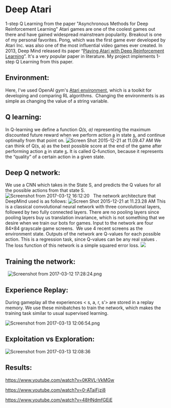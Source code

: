 # Deep Atari
1-step Q Learning from  the paper "Asynchronous Methods for Deep Reinforcement Learning" 
Atari games are one of the coolest games out there and have gained widespread mainstream popularity. Breakout is one of my personal favorites. Pong, which was the first game ever developed by Atari Inc. was also one of the most influential video games ever created. In 2013, Deep Mind released its paper “[Playing Atari with Deep Reinforcement Learning](http://arxiv.org/abs/1312.5602)”. It's a very popular paper in literature. My project implements <span class="col-11 text-gray-dark mr-2">1-step Q Learning</span> from this paper.

## Environment:

Here, I've used OpenAI gym's [Atari environment](https://github.com/openai/gym#atari), which is a toolkit for developing and comparing RL algorithms.  Changing the environments is as simple as changing the value of a string variable.

## Q learning:

In Q-learning we define a function _Q(s, a)_ representing the maximum discounted future reward when we perform action <u>a</u> in state <u>s</u>, and continue optimally from that point on. ![Screen Shot 2015-12-21 at 11.09.47 AM](https://www.nervanasys.com/wp-content/uploads/2015/12/Screen-Shot-2015-12-21-at-11.09.47-AM.png) We can think of Q(s, a) as the best possible score at the end of the game after performing action <u>a</u> in state <u>s</u>**.** It is called Q-function, because it represents the “quality” of a certain action in a given state.

## Deep Q network:

We use a CNN which takes in the State S, and predicts the Q values for all the possible actions from that state S.  ![Screenshot from 2017-03-12 16:12:20](https://bhaktipriya96.files.wordpress.com/2017/03/screenshot-from-2017-03-12-161220.png)   The network architecture that DeepMind used is as follows: ![Screen Shot 2015-12-21 at 11.23.28 AM](https://www.nervanasys.com/wp-content/uploads/2015/12/Screen-Shot-2015-12-21-at-11.23.28-AM.png) This is a classical convolutional neural network with three convolutional layers, followed by two fully connected layers. There are no pooling layers since pooling layers buy us translation invariance, which is not something that we desire when we train our bots for games. Input to the network are four 84×84 grayscale game screens.  We use 4 recent screens as the environment state. Outputs of the network are Q-values for each possible action. This is a regression task, since Q-values can be any real values . The loss function of this network is a simple squared error loss. ![](https://www.nervanasys.com/wp-content/uploads/2015/12/formula.png)  


## Training the network:

  ![Screenshot from 2017-03-12 17:28:24.png](https://bhaktipriya96.files.wordpress.com/2017/03/screenshot-from-2017-03-12-172824.png)  


## Experience Replay:

During gameplay all the experiences < s, a, r, s’> are stored in a replay memory. We use these minibatches to train the network, which makes the training task similar to usual supervised learning.

![Screenshot from 2017-03-13 12:06:54.png](https://bhaktipriya96.files.wordpress.com/2017/03/screenshot-from-2017-03-13-120654.png)

## Exploitation vs Exploration:

![Screenshot from 2017-03-13 12:08:36](https://bhaktipriya96.files.wordpress.com/2017/03/screenshot-from-2017-03-13-120836.png)




## Results:

https://www.youtube.com/watch?v=0KRVL-VkMGw 

https://www.youtube.com/watch?v=0-ATaiFjzi8 

https://www.youtube.com/watch?v=48HNdmfGEjE
